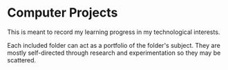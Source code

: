 # Computer Projects

This is meant to record my learning progress in my technological interests.

Each included folder can act as a portfolio of the folder's subject. They are mostly self-directed through research and experimentation so they may be scattered.
